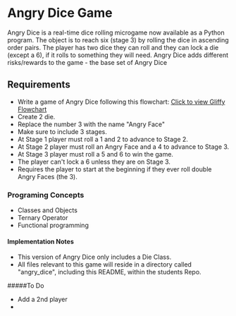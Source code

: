 # Angry Dice Game


Angry Dice is a real-time dice rolling microgame now available as a Python program. The object is to reach six (stage 3) by rolling the  dice in ascending order pairs. The player has two dice they can roll and they can lock a die (except a 6), if it rolls to something they will need. Angry Dice adds different risks/rewards to the game - the base set of Angry Dice 



## Requirements
- Write a game of Angry Dice following this flowchart:
[Click to view Gliffy Flowchart](http://www.gliffy.com/go/publish/9892305)
- Create 2 die.
- Replace the number 3 with the name "Angry Face"
- Make sure to include 3 stages.
- At Stage 1 player must roll a 1 and 2 to advance to Stage 2.
- At Stage 2 player must roll an Angry Face and a 4 to advance to Stage 3.
- At Stage 3 player must roll a 5 and 6 to win the game.
- The player can't lock a 6 unless they are on Stage 3.
- Requires the player to start at the beginning if they ever roll double Angry Faces (the 3).


### Programing Concepts
- Classes and Objects
- Ternary Operator
- Functional programming


#### Implementation Notes
- This version of Angry Dice only includes a Die Class.
- All files relevant to this game will reside in a directory called "angry_dice", including this README, within the students Repo.


#####To Do
- Add a 2nd player
- 
